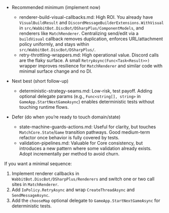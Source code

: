 - Recommended minimum (implement now)
  - renderer-build-visual-callbacks.md: High ROI. You already have `VisualBuildResult` and `DiscordMessageBuilderExtensions.WithVisual` in `src/WabbitBot.DiscBot/DSharpPlus/ComponentModels`, and renderers like `MatchRenderer`. Centralizing send/edit via a `buildVisual` callback removes duplication, enforces URL/attachment policy uniformly, and stays within `src/WabbitBot.DiscBot/DSharpPlus/`.
  - retry-throttling-wrappers.md: High operational value. Discord calls are the flaky surface. A small `RetryAsync(Func<Task<Result>>)` wrapper improves resilience for `MatchRenderer` and similar code with minimal surface change and no DI.

- Next best (short follow-up)
  - deterministic-strategy-seams.md: Low-risk, test payoff. Adding optional delegate params (e.g., `Func<string[], string>` in `GameApp.StartNextGameAsync`) enables deterministic tests without touching runtime flows.

- Defer (do when you’re ready to touch domain/state)
  - state-machine-guards-actions.md: Useful for clarity, but touches `MatchCore.State`/`Game` transition pathways. Good medium-term refactor once behavior is fully covered by tests.
  - validation-pipelines.md: Valuable for Core consistency, but introduces a new pattern where some validation already exists. Adopt incrementally per method to avoid churn.

If you want a minimal sequence:
1) Implement renderer callbacks in `WabbitBot.DiscBot/DSharpPlus/Renderers` and switch one or two call sites in `MatchRenderer`.
2) Add `IoPolicy.RetryAsync` and wrap `CreateThreadAsync` and `SendMessageAsync`.
3) Add the `chooseMap` optional delegate to `GameApp.StartNextGameAsync` for deterministic tests.
